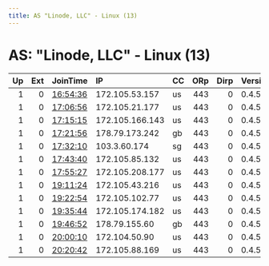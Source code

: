 ```yaml
---
title: AS "Linode, LLC" - Linux (13)
---
```


# AS: "Linode, LLC" - Linux (13)

|   Up |   Ext | JoinTime                                                                                            | IP              | CC   |   ORp |   Dirp | Version   | Contact   | Nickname   |   eFamMembers |
|-----:|------:|:----------------------------------------------------------------------------------------------------|:----------------|:-----|------:|-------:|:----------|:----------|:-----------|--------------:|
|    1 |     0 | [16:54:36](https://metrics.torproject.org/rs.html#details/0EDF51096C65EFCC7053A8E2BB273E4BDBEE8EF1) | 172.105.53.157  | us   |   443 |      0 | 0.4.5.10  | None      | Unnamed    |             1 |
|    1 |     0 | [17:06:56](https://metrics.torproject.org/rs.html#details/D72FD7031993CB3B3183EB828B88B3803326325F) | 172.105.21.177  | us   |   443 |      0 | 0.4.5.10  | None      | Unnamed    |             1 |
|    1 |     0 | [17:15:15](https://metrics.torproject.org/rs.html#details/29C5CA309794C121F025E7E5EA033E83C83D670D) | 172.105.166.143 | us   |   443 |      0 | 0.4.5.10  | None      | Unnamed    |             1 |
|    1 |     0 | [17:21:56](https://metrics.torproject.org/rs.html#details/EE6E98047B226F0C3CFBB831965788C1B588EBDC) | 178.79.173.242  | gb   |   443 |      0 | 0.4.5.10  | None      | Unnamed    |             1 |
|    1 |     0 | [17:32:10](https://metrics.torproject.org/rs.html#details/50263AA922189EC115A1E264035A368F73FFBF0E) | 103.3.60.174    | sg   |   443 |      0 | 0.4.5.10  | None      | Unnamed    |             1 |
|    1 |     0 | [17:43:40](https://metrics.torproject.org/rs.html#details/241155E211B4E39C900FCC1C903BB01D1546ADD4) | 172.105.85.132  | us   |   443 |      0 | 0.4.5.10  | None      | Unnamed    |             1 |
|    1 |     0 | [17:55:27](https://metrics.torproject.org/rs.html#details/4A94109D9184E5E97015AEBCA12A7D546ACFB19E) | 172.105.208.177 | us   |   443 |      0 | 0.4.5.10  | None      | Unnamed    |             1 |
|    1 |     0 | [19:11:24](https://metrics.torproject.org/rs.html#details/C664A829A36AF9E654AF3487EFCE19ADEB3FD27F) | 172.105.43.216  | us   |   443 |      0 | 0.4.5.10  | None      | Unnamed    |             1 |
|    1 |     0 | [19:22:54](https://metrics.torproject.org/rs.html#details/408808D1CBEFA4DE38E3C724801C4EC8076A307C) | 172.105.102.77  | us   |   443 |      0 | 0.4.5.10  | None      | Unnamed    |             1 |
|    1 |     0 | [19:35:44](https://metrics.torproject.org/rs.html#details/C98DF61CD4647726FD2DEE4894E61170423DCD6F) | 172.105.174.182 | us   |   443 |      0 | 0.4.5.10  | None      | Unnamed    |             1 |
|    1 |     0 | [19:46:52](https://metrics.torproject.org/rs.html#details/F3B415C4A5875D51CB51B6A111A4B1005C21D188) | 178.79.155.60   | gb   |   443 |      0 | 0.4.5.10  | None      | Unnamed    |             1 |
|    1 |     0 | [20:00:10](https://metrics.torproject.org/rs.html#details/BA6DFCF674EC9C59F08086EF9E8273911BE404F0) | 172.104.50.90   | us   |   443 |      0 | 0.4.5.10  | None      | Unnamed    |             1 |
|    1 |     0 | [20:20:42](https://metrics.torproject.org/rs.html#details/76CD07CFCD1D31A1F159D26F766AFFA4C3D00B2C) | 172.105.88.169  | us   |   443 |      0 | 0.4.5.10  | None      | Unnamed    |             1 |
